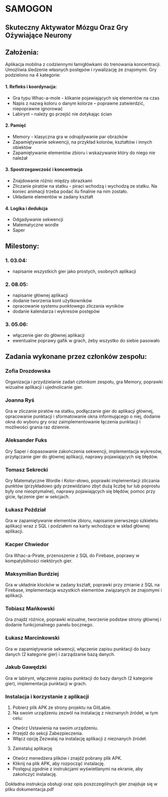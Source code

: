 # SAMOGON
## Skuteczny Aktywator Mózgu Oraz Gry Ożywiające Neurony

## Założenia:
Aplikacja mobilna z codziennymi łamigłówkami do trenowania koncentracji. Umożliwia śledzenie własnych postępów i rywalizację ze znajomymi. Gry podzielono na 4 kategorie:
#### 1. Refleks i koordynacja:
- Gra typu Whac-a-mole - klikanie pojawiających się elementów na czas
- Napis z nazwą koloru o danym kolorze – poprawne zatwierdzić, niepoprawne ignorować
- Labirynt – należy go przejść nie dotykając ścian
#### 2. Pamięć
- Memory - klasyczna gra w odnajdywanie par obrazków
- Zapamiętywanie sekwencji, na przykład kolorów, kształtów i innych obiektów
- Zapamiętywanie elementów zbioru i wskazywanie który do niego nie należał
#### 3. Spostrzegawczość i koncentracja
- Znajdowanie różnic między obrazkami
- Zliczanie piratów na statku - piraci wchodzą i wychodzą ze statku. Na koniec animacji trzeba podać ilu finalnie na nim zostało.
- Układanie elementów w zadany kształt
#### 4. Logika i dedukcja
- Odgadywanie sekwencji
- Matematyczne wordle
- Saper

## Milestony:
### 1. 03.04:
- napisanie wszystkich gier jako prostych, osobnych aplikacji
### 2. 08.05:
- napisanie głównej aplikacji
- dodanie tworzenia kont użytkowników 
- opracowanie systemu punktowego zliczania wyników
- dodanie kalendarza i wykresów postępów
### 3. 05.06:
- włączenie gier do głównej aplikacji
- ewentualne poprawy gafik w grach, żeby wszystko do siebie pasowało

## Zadania wykonane przez członków zespołu:
### Zofia Drozdowska
Organizacja i przydzielanie zadań członkom zespołu, gra Memory, poprawki wizualne aplikacji i ujednolicanie gier.
### Joanna Ryś
Gra w zliczanie piratów na statku, podłączanie gier do aplikacji głównej, opracowanie punktacji i sformatowanie okna informującego o niej, dodanie okna do wyboru gry oraz zaimplementowanie łączenia punktacji i możliwości grania raz dziennie.
### Aleksander Fuks
Gry Saper i dopasowanie zakończenia sekwencji, implementacja wykresów, przyłączanie gier do głównej aplikacji, naprawy pojawiających się błędów.
### Tomasz Sekrecki
Gry Matematyczne Wordle i Kolor-słowo, poprawki implementacji zliczania punktów (przykładowo gdy przewidziano zbyt dużą liczbę tur lub poprostu były one nieoptymalne), naprawy pojawiających się błędów, pomoc przy gicie, łączenie gier w sekcjach.
### Łukasz Poździał
Gra w zapamiętywanie elementów zbioru, napisanie pierwszego szkieletu aplikacji wraz z SQL i podziałem na karty wchodzące w skład głównej aplikacji.
### Kacper Chwiedor
Gra Whac-a-Pirate, przenoszenie z SQL do Firebase, poprawy w kompatybilności niektórych gier.
### Maksymilian Burdziej
Gra w układnie klocków w zadany kształt, poprawki przy zmianie z SQL na Firebase, implementacja wszystkich elementów związanych ze znajomymi i aplikacji.
### Tobiasz Mańkowski
Gra znajdź różnice, poprawki wizualne, tworzenie podstaw strony głównej i dodanie funkcjonalnego panelu bocznego.
### Łukasz Marcinkowski
Gra w zapamiętywanie sekwencji, włączenie zapisu punktacji do bazy danych (2 kategorie gier) i zarządzanie bazą danych. 
### Jakub Gawędzki
Gra w labirynt, włączenie zapisu punktacji do bazy danych (2 kategorie gier), implementacja punktacji w grach.

### Instalacja i korzystanie z aplikacji
1. Pobierz plik APK ze strony projektu na GitLabie.
2. Na swoim urządzeniu zezwól na instalację z nieznanych źródeł, w tym celu:
- Otwórz Ustawienia na swoim urządzeniu.
- Przejdź do sekcji Zabezpieczenia.
- Włącz opcję Zezwalaj na instalację aplikacji z nieznanych źródeł.
3. Zainstaluj aplikację
- Otwórz menedżera plików i znajdź pobrany plik APK.
- Kliknij na plik APK, aby rozpocząć instalację.
- Postępuj zgodnie z instrukcjami wyświetlanymi na ekranie, aby zakończyć instalację.

Dokładna instrukcja obsługi oraz opis poszczególnych gier znajduje się w pliku dokumentacja.pdf
